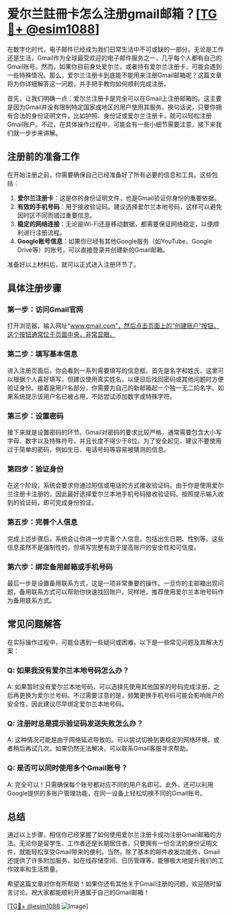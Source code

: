 # 爱尔兰註冊卡怎么注册gmail邮箱？[[TG💪+ @esim1088](https://t.me/s/esim1088)]

在数字化时代，电子邮件已经成为我们日常生活中不可或缺的一部分。无论是工作还是生活，Gmail作为全球最受欢迎的电子邮件服务之一，几乎每个人都有自己的Gmail账号。然而，如果你目前身处爱尔兰，或者持有爱尔兰注册卡，可能会遇到一些特殊情况。那么，爱尔兰注册卡到底能不能用来注册Gmail邮箱呢？这篇文章将为你详细解答这一问题，并手把手教你如何顺利完成注册。

首先，让我们明确一点：爱尔兰注册卡是完全可以在Gmail上注册邮箱的。这主要是因为Gmail并没有限制特定国家或地区的用户使用其服务。换句话说，只要你拥有合法的身份证明文件，比如护照、身份证或爱尔兰注册卡，就可以轻松注册Gmail账户。不过，在具体操作过程中，可能会有一些小细节需要注意，接下来我们就一步步来讲解。

## 注册前的准备工作

在开始注册之前，你需要确保自己已经准备好了所有必要的信息和工具。这些包括：

1. **爱尔兰注册卡**：这是你的身份证明文件，也是Gmail验证你身份的重要依据。
2. **有效的手机号码**：用于接收验证码。建议选择爱尔兰本地号码，这样可以避免因时区不同而错过重要信息。
3. **稳定的网络连接**：无论是Wi-Fi还是移动数据，都需要保证网络稳定，以便顺利进行注册流程。
4. **Google账号信息**：如果你已经有其他Google服务（如YouTube、Google Drive等）的账号，可以直接登录并创建新的Gmail邮箱。

准备好以上材料后，就可以正式进入注册环节了。

## 具体注册步骤

### 第一步：访问Gmail官网

打开浏览器，输入网址“www.gmail.com”，然后点击页面上的“创建账户”按钮。这个按钮通常位于页面中央，非常显眼。

### 第二步：填写基本信息

进入注册页面后，你会看到一系列需要填写的信息框。首先是名字和姓氏，这里可以根据个人喜好填写，但建议使用真实姓名，以便日后找回密码或其他问题时方便验证身份。接着是用户名部分，你需要为自己的新邮箱起一个独一无二的名字。如果系统提示该用户名已被占用，不妨尝试添加数字或特殊字符。

### 第三步：设置密码

接下来就是设置密码的环节。Gmail对密码的要求比较严格，通常需要包含大小写字母、数字以及特殊符号，并且长度不得少于8位。为了安全起见，建议不要使用过于简单的密码，例如生日、电话号码等容易被猜测的信息。

### 第四步：验证身份

在这个阶段，系统会要求你通过短信或电话的方式接收验证码。由于你是使用爱尔兰注册卡注册的，因此最好选择爱尔兰本地手机号码接收验证码。按照提示输入收到的验证码，即可完成身份验证。

### 第五步：完善个人信息

完成上述步骤后，系统会让你进一步完善个人信息，包括出生日期、性别等。这些信息虽然不是强制性的，但填写完整有助于提高账户的安全性和可信度。

### 第六步：绑定备用邮箱或手机号码

最后一步是设置备用联系方式，这是一项非常重要的操作。一旦你的主邮箱出现问题，备用联系方式可以帮助你快速找回账户。同样地，推荐使用爱尔兰本地号码作为备用联系方式。

## 常见问题解答

在实际操作过程中，可能会遇到一些疑问或困难。以下是一些常见问题及其解决方案：

### Q: 如果我没有爱尔兰本地号码怎么办？

A: 如果暂时没有爱尔兰本地号码，可以选择先使用其他国家的号码完成注册，之后再更换为爱尔兰号码。不过需要注意的是，频繁更换手机号码可能会影响账户的安全性，因此建议尽早绑定爱尔兰本地号码。

### Q: 注册时总是提示验证码发送失败怎么办？

A: 这种情况可能是由于网络延迟导致的。可以尝试切换到更稳定的网络环境，或者稍后再试几次。如果仍然无法解决，可以联系Gmail客服寻求帮助。

### Q: 是否可以同时使用多个Gmail账号？

A: 完全可以！只需确保每个账号都对应不同的用户名即可。此外，还可以利用Google提供的多账户管理功能，在同一设备上轻松切换不同的Gmail账号。

## 总结

通过以上步骤，相信你已经掌握了如何使用爱尔兰注册卡成功注册Gmail邮箱的方法。无论你是留学生、工作者还是长期居住者，只要拥有一份合法的身份证明文件，就能轻松享受Gmail带来的便利。当然，除了基本的邮件收发功能外，Gmail还提供了许多附加服务，如在线存储空间、日历管理等，能够极大地提升我们的工作效率和生活质量。

希望这篇文章对你有所帮助！如果你还有其他关于Gmail注册的问题，欢迎随时留言讨论。祝大家都能顺利开通属于自己的Gmail邮箱！

[[TG💪+ @esim1088](https://t.me/s/esim1088) ![Image](https://i.postimg.cc/4NQfJmqS/Snipaste-2025-05-13-00-14-12.png)]